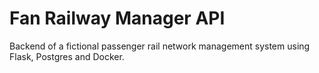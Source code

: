 # Fan Railway Manager API
Backend of a fictional passenger rail network management system using Flask, Postgres and Docker.